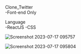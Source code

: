 
Clone_Twitter</br>
 -Font-end Only

Language</br>
 -ReactJS
 -CSS

![Screenshot 2023-07-17 095757](https://github.com/RachaponKjr/Twitter_Clone-2023/assets/96329393/d97525ee-1d72-4354-a758-bfdbe3892252)

![Screenshot 2023-07-17 095804](https://github.com/RachaponKjr/Twitter_Clone-2023/assets/96329393/09fe42cd-8eff-46c8-a272-664a2bf41c9a)
